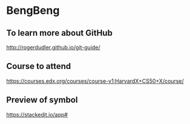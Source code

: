 # BengBeng

## To learn more about GitHub
http://rogerdudler.github.io/git-guide/

## Course to attend 

https://courses.edx.org/courses/course-v1:HarvardX+CS50+X/course/


## Preview of symbol 
https://stackedit.io/app#
